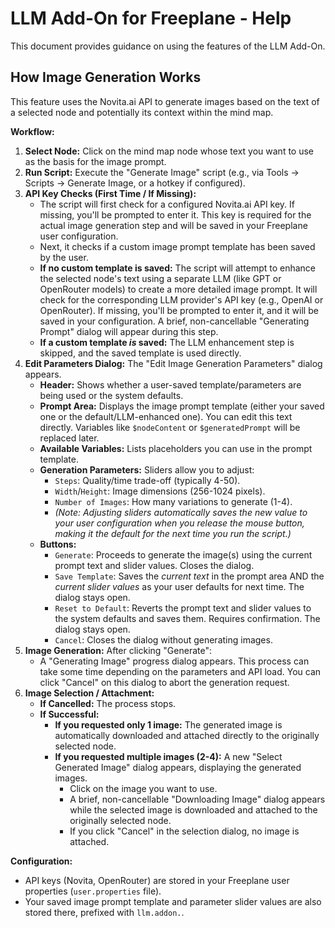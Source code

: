 # LLM Add-On for Freeplane - Help

This document provides guidance on using the features of the LLM Add-On.

## How Image Generation Works

This feature uses the Novita.ai API to generate images based on the text of a selected node and potentially its context within the mind map.

**Workflow:**

1.  **Select Node:** Click on the mind map node whose text you want to use as the basis for the image prompt.
2.  **Run Script:** Execute the "Generate Image" script (e.g., via Tools -> Scripts -> Generate Image, or a hotkey if configured).
3.  **API Key Checks (First Time / If Missing):**
    *   The script will first check for a configured Novita.ai API key. If missing, you'll be prompted to enter it. This key is required for the actual image generation step and will be saved in your Freeplane user configuration.
    *   Next, it checks if a custom image prompt template has been saved by the user.
    *   **If no custom template is saved:** The script will attempt to enhance the selected node's text using a separate LLM (like GPT or OpenRouter models) to create a more detailed image prompt. It will check for the corresponding LLM provider's API key (e.g., OpenAI or OpenRouter). If missing, you'll be prompted to enter it, and it will be saved in your configuration. A brief, non-cancellable "Generating Prompt" dialog will appear during this step.
    *   **If a custom template *is* saved:** The LLM enhancement step is skipped, and the saved template is used directly.
4.  **Edit Parameters Dialog:** The "Edit Image Generation Parameters" dialog appears.
    *   **Header:** Shows whether a user-saved template/parameters are being used or the system defaults.
    *   **Prompt Area:** Displays the image prompt template (either your saved one or the default/LLM-enhanced one). You can edit this text directly. Variables like `$nodeContent` or `$generatedPrompt` will be replaced later.
    *   **Available Variables:** Lists placeholders you can use in the prompt template.
    *   **Generation Parameters:** Sliders allow you to adjust:
        *   `Steps`: Quality/time trade-off (typically 4-50).
        *   `Width`/`Height`: Image dimensions (256-1024 pixels).
        *   `Number of Images`: How many variations to generate (1-4).
        *   *(Note: Adjusting sliders automatically saves the new value to your user configuration when you release the mouse button, making it the default for the next time you run the script.)*
    *   **Buttons:**
        *   `Generate`: Proceeds to generate the image(s) using the current prompt text and slider values. Closes the dialog.
        *   `Save Template`: Saves the *current text* in the prompt area AND the *current slider values* as your user defaults for next time. The dialog stays open.
        *   `Reset to Default`: Reverts the prompt text and slider values to the system defaults and saves them. Requires confirmation. The dialog stays open.
        *   `Cancel`: Closes the dialog without generating images.
5.  **Image Generation:** After clicking "Generate":
    *   A "Generating Image" progress dialog appears. This process can take some time depending on the parameters and API load. You can click "Cancel" on this dialog to abort the generation request.
6.  **Image Selection / Attachment:**
    *   **If Cancelled:** The process stops.
    *   **If Successful:**
        *   **If you requested only 1 image:** The generated image is automatically downloaded and attached directly to the originally selected node.
        *   **If you requested multiple images (2-4):** A new "Select Generated Image" dialog appears, displaying the generated images.
            *   Click on the image you want to use.
            *   A brief, non-cancellable "Downloading Image" dialog appears while the selected image is downloaded and attached to the originally selected node.
            *   If you click "Cancel" in the selection dialog, no image is attached.

**Configuration:**

*   API keys (Novita, OpenRouter) are stored in your Freeplane user properties (`user.properties` file).
*   Your saved image prompt template and parameter slider values are also stored there, prefixed with `llm.addon.`.

